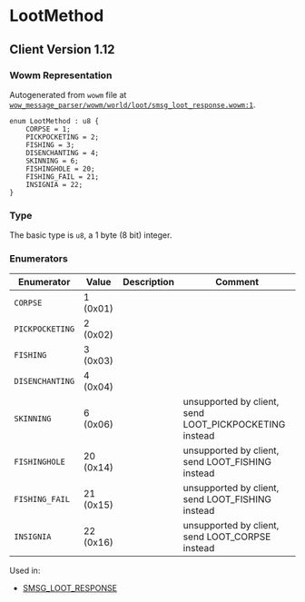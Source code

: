 # LootMethod

## Client Version 1.12

### Wowm Representation

Autogenerated from `wowm` file at [`wow_message_parser/wowm/world/loot/smsg_loot_response.wowm:1`](https://github.com/gtker/wow_messages/tree/main/wow_message_parser/wowm/world/loot/smsg_loot_response.wowm#L1).

```rust,ignore
enum LootMethod : u8 {
    CORPSE = 1;
    PICKPOCKETING = 2;
    FISHING = 3;
    DISENCHANTING = 4;
    SKINNING = 6;
    FISHINGHOLE = 20;
    FISHING_FAIL = 21;
    INSIGNIA = 22;
}
```
### Type
The basic type is `u8`, a 1 byte (8 bit) integer.
### Enumerators
| Enumerator | Value  | Description | Comment |
| --------- | -------- | ----------- | ------- |
| `CORPSE` | 1 (0x01) |  |  |
| `PICKPOCKETING` | 2 (0x02) |  |  |
| `FISHING` | 3 (0x03) |  |  |
| `DISENCHANTING` | 4 (0x04) |  |  |
| `SKINNING` | 6 (0x06) |  | unsupported by client, send LOOT_PICKPOCKETING instead |
| `FISHINGHOLE` | 20 (0x14) |  | unsupported by client, send LOOT_FISHING instead |
| `FISHING_FAIL` | 21 (0x15) |  | unsupported by client, send LOOT_FISHING instead |
| `INSIGNIA` | 22 (0x16) |  | unsupported by client, send LOOT_CORPSE instead |

Used in:
* [SMSG_LOOT_RESPONSE](smsg_loot_response.md)


